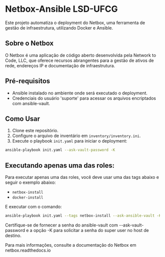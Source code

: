 # Netbox-Ansible LSD-UFCG

Este projeto automatiza o deployment do Netbox, uma ferramenta de gestão de infraestrutura, utilizando Docker e Ansible.

## Sobre o Netbox

O Netbox é uma aplicação de código aberto desenvolvida pela Network to Code, LLC, que oferece recursos abrangentes para a gestão de ativos de rede, endereços IP e documentação de infraestrutura.

## Pré-requisitos

- Ansible instalado no ambiente onde será executado o deployment.
- Credenciais do usuário 'suporte' para acessar os arquivos encriptados com ansible-vault.

## Como Usar

1. Clone este repositório.
2. Configure o arquivo de inventário em `inventory/inventory.ini`.
3. Execute o playbook `init.yaml` para iniciar o deployment:

```bash
ansible-playbook init.yaml --ask-vault-password -K
```

## Executando apenas uma das roles:

Para executar apenas uma das roles, você deve usar uma das tags abaixo e seguir o exemplo abaixo:

- `netbox-install`
- `docker-install`

E executar com o comando:

```bash
ansible-playbook init.yaml --tags netbox-install --ask-ansible-vault -K
```

Certifique-se de fornecer a senha do ansible-vault com --ask-vault-password e a opção -K para solicitar a senha do super user no host de destino.

Para mais informações, consulte a documentação do Netbox em netbox.readthedocs.io
